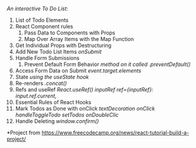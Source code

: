 *An interactive To Do List:*
1. List of Todo Elements
1. React Component rules
   1. Pass Data to Components with Props
   1. Map Over Array Items with the Map Function
1. Get Individual Props with Destructuring
1. Add New Todo List Items _onSubmit_ 
2. Handle Form Submissions
    1.  Prevent Default Form Behavior _method on it called .preventDefault()_
1. Access Form Data on Submit _event.target.elements_
2.  State _using the useState hook_
1. Re-renders _.concat()_
2. Refs and useRef _React.useRef()_ _inputRef_ _ref={inputRef}:_ _input.ref.current,_
3. Essential Rules of React Hooks 
4. Mark Todos as Done with onClick _textDecoration_ _onClick_ _handleToggleTodo_ _setTodos_ _onDoubleClic_
5. Handle Deleting _window.confirm()_

*Project from https://www.freecodecamp.org/news/react-tutorial-build-a-project/
